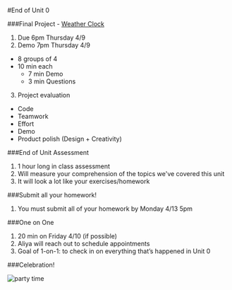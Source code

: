 #End of Unit 0


###Final Project - [Weather Clock](https://github.com/accesscode-2-1/weatherclock)

1. Due 6pm Thursday 4/9
2. Demo 7pm Thursday 4/9
  * 8 groups of 4
  * 10 min each
    * 7 min Demo
    * 3 min Questions
3. Project evaluation
  * Code
  * Teamwork
  * Effort
  * Demo
  * Product polish (Design + Creativity)

###End of Unit Assessment

1. 1 hour long in class assessment
2. Will measure your comprehension of the topics we've covered this unit
3. It will look a lot like your exercises/homework

###Submit all your homework!

1. You must submit all of your homework by Monday 4/13 5pm

###One on One

1. 20 min on Friday 4/10 (if possible)
2. Aliya will reach out to schedule appointments
3. Goal of 1-on-1: to check in on everything that’s happened in Unit 0

###Celebration!

![party time](http://i.giphy.com/kYyvbr25obfC8.gif)
